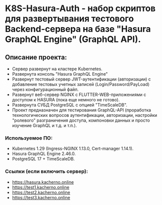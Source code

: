 # K8S-Hasura-Auth - набор скриптов для развертывания тестового Backend-сервера на базе "Hasura GraphQL Engine" (GraphQL API).

## Описание проекта:

- Сервер развернут на кластере Kubernetes.
- Развернута консоль "Hasura GraphQL Engine"
- Развернут тестовый сервер JWT-аутентификации (авторизации) с добавление тестовых учетных записей (Login/Password/PayLoad) через конфигурационный файл.
- Развернут веб-сервер NGINX с FLUTTER-WEB-приложениями с доступом к HASURA (пока еще немного не готово).
- Развернута СУБД PostgreSQL с опцией "TimeScaleDB".
- Проект предназначен для тестирования GraphQL-API (проработка технологических вопросов аутентификации, авторизации, настройки "ролевого" разграничения доступа, компоновки данных и просто изучение GraphQL и т.д. и т.п.).

### Используемое ПО:

- Kubernetes 1.29 (Ingress-NGINX 1.13.0, Cert-manager 1.14.1).
- Hasura GraphQL Engine 2.46.0.
- PostgreSQL 17 + TimeScaleDB.

### Ссылки (если включить сервер):
- https://hasura.kacherno.online
- https://test1.kacherno.online
- https://test2.kacherno.online
- https://test3.kacherno.online
